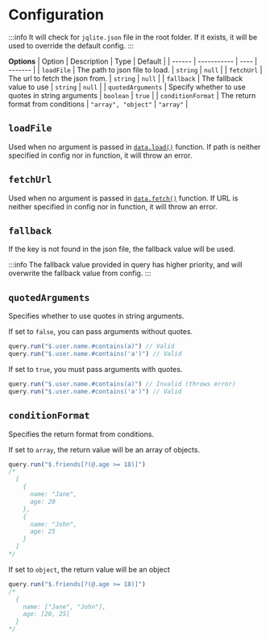 # Configuration

:::info
It will check for `jqlite.json` file in the root folder. If it exists, it will be used to override the default config.
:::

**Options**
| Option | Description | Type | Default |
| ------ | ----------- | ---- | ------- |
| `loadFile` | The path to json file to load. | `string` | `null` |
| `fetchUrl` | The url to fetch the json from. | `string` | `null` |
| `fallback` | The fallback value to use | `string` | `null` |
| `quotedArguments` | Specify whether to use quotes in string arguments | `boolean` | `true` |
| `conditionFormat` | The return format from conditions | `"array", "object"` | `"array"` |

## `loadFile`

Used when no argument is passed in [`data.load()`](/api#load) function.
If path is neither specified in config nor in function, it will throw an error.

## `fetchUrl`

Used when no argument is passed in [`data.fetch()`](/api#fetch) function.
If URL is neither specified in config nor in function, it will throw an error.

## `fallback`

If the key is not found in the json file, the fallback value will be used.

:::info
The fallback value provided in query has higher priority, and will overwrite the fallback value from config.
:::

## `quotedArguments`

Specifies whether to use quotes in string arguments.

If set to `false`, you can pass arguments without quotes.
```ts
query.run("$.user.name.#contains(a)") // Valid
query.run("$.user.name.#contains('a')") // Valid
```

If set to `true`, you must pass arguments with quotes.
```ts
query.run("$.user.name.#contains(a)") // Invalid (throws error)
query.run("$.user.name.#contains('a')") // Valid
```

## `conditionFormat`

Specifies the return format from conditions.

If set to `array`, the return value will be an array of objects.
```ts
query.run("$.friends[?(@.age >= 18)]")
/*
  [
    {
      name: "Jane",
      age: 20
    },
    {
      name: "John",
      age: 25
    }
  ]
*/
```

If set to `object`, the return value will be an object
```ts
query.run("$.friends[?(@.age >= 18)]")
/*
  {
    name: ["Jane", "John"],
    age: [20, 25]
  }
*/
```
